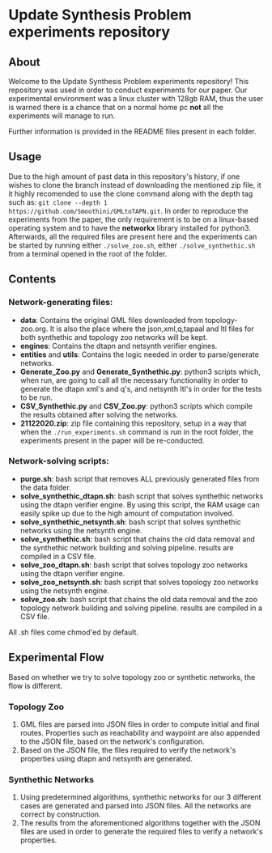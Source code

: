 # Update Synthesis Problem experiments repository

## About
Welcome to the Update Synthesis Problem experiments repository!
This repository was used in order to conduct experiments for our paper.
Our experimental environment was a linux cluster with 128gb RAM, thus the user is warned there is a chance that on a normal home pc **not** all the experiments will manage to run. 

Further information is provided in the README files present in each folder.



## Usage
Due to the high amount of past data in this repository's history, if one wishes to clone the branch instead of downloading the mentioned zip file, it it highly recomended to use the clone command along with the depth tag such as: `git clone --depth 1 https://github.com/Smoothini/GMLtoTAPN.git`.
In order to reproduce the experiments from the paper, the only requirement is to be on a linux-based operating system and to have the **networkx** library installed for python3. Afterwards, all the required files are present here and the experiments can be started by running either `./solve_zoo.sh`, either `./solve_synthethic.sh` from a terminal opened in the root of the folder. 



## Contents
### Network-generating files:
- **data**: Contains the original GML files downloaded from topology-zoo.org. It is also the place where the json,xml,q,tapaal and ltl files for both synthethic and topology zoo networks will be kept.
- **engines**: Contains the dtapn and netsynth verifier engines.
- **entities** and **utils**: Contains the logic needed in order to parse/generate networks. 
- **Generate_Zoo.py** and **Generate_Synthethic.py**: python3 scripts which, when run, are going to call all the necessary functionality in order to generate the dtapn xml's and q's, and netsynth ltl's in order for the tests to be run.
- **CSV_Synthethic.py** and **CSV_Zoo.py**: python3 scripts which compile the results obtained after solving the networks.
- **21122020.zip**: zip file containing this repository, setup in a way that when the `./run_experiments.sh` command is run in the root folder, the experiments present in the paper will be re-conducted.
### Network-solving scripts:
- **purge.sh**: bash script that removes ALL previously generated files from the data folder.
- **solve_synthethic_dtapn.sh**: bash script that solves synthethic networks using the dtapn verifier engine. By using this script, the RAM usage can easily spike up due to the high amount of computation involved. 
- **solve_synthethic_netsynth.sh**: bash script that solves synthethic networks using the netsynth engine.
- **solve_synthethic.sh**: bash script that chains the old data removal and the synthethic network building and solving pipeline. results are compiled in a CSV file.
- **solve_zoo_dtapn.sh**: bash script that solves topology zoo networks using the dtapn verifier engine.
- **solve_zoo_netsynth.sh**: bash script that solves topology zoo networks using the netsynth engine.
- **solve_zoo.sh**: bash script that chains the old data removal and the zoo topology network building and solving pipeline. results are compiled in a CSV file.


All .sh files come chmod'ed by default.




## Experimental Flow
Based on whether we try to solve topology zoo or synthetic networks, the flow is different.
### Topology Zoo
1. GML files are parsed into JSON files in order to compute initial and final routes. Properties such as reachability and waypoint are also appended to the JSON file, based on the network's configuration.
2. Based on the JSON file, the files required to verify the network's properties using dtapn and netsynth are generated.
### Synthethic Networks
1. Using predetermined algorithms, synthethic networks for our 3 different cases are generated and parsed into JSON files. All the networks are correct by construction. 
2. The results from the aforementioned algorithms together with the JSON files are used in order to generate the required files to verify a network's properties.
